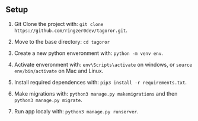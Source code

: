 ## Setup

1. Git Clone the project with: ```git clone https://github.com/ringzer0dev/tagoror.git```.

2. Move to the base directory: ```cd tagoror```

3. Create a new python enveronment with: ```python -m venv env```.

4. Activate enveronment with: ```env\Scripts\activate``` on windows, or ```source env/bin/activate``` on Mac and Linux.

5. Install required dependences with: ```pip3 install -r requirements.txt```.

6. Make migrations with: ```python3 manage.py makemigrations``` and then ```python3 manage.py migrate```.

7. Run app localy with: ```python3 manage.py runserver```.
